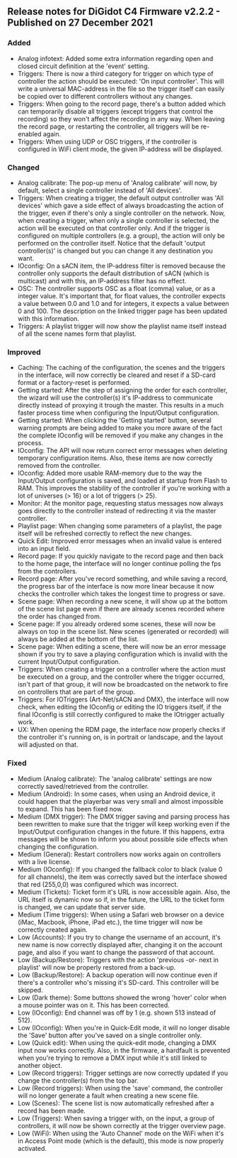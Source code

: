 ## Release notes for DiGidot C4 Firmware v2.2.2 - Published on 27 December 2021 ##

### Added ###
* Analog infotext: Added some extra information regarding open and closed circuit definition at the 'event' setting.
* Triggers: There is now a third category for trigger on which type of controller the action should be executed: 'On input controller'. This will write a universal MAC-address in the file so the trigger itself can easily be copied over to different controllers without any changes.
* Triggers: When going to the record page, there's a button added which can temporarily disable all triggers (except triggers that control the recording) so they won't affect the recording in any way. When leaving the record page, or restarting the controller, all triggers will be re-enabled again. 
* Triggers: When using UDP or OSC triggers, if the controller is configured in WiFi client mode, the given IP-address will be displayed.

### Changed ###
* Analog calibrate: The pop-up menu of 'Analog calibrate' will now, by default, select a single controller instead of 'All devices'.
* Triggers: When creating a trigger, the default output controller was 'All devices' which gave a side effect of always broadcasting the action of the trigger, even if there's only a single controller on the network. Now, when creating a trigger, when only a single controller is selected, the action will be executed on that controller only. And if the trigger is configured on multiple controllers (e.g. a group), the action will only be performed on the controller itself. Notice that the default 'output controller(s)' is changed but you can change it any destination you want.
* IOconfig: On a sACN item, the IP-address filter is removed because the controller only supports the default distribution of sACN (which is multicast) and with this, an IP-address filter has no effect.
* OSC: The controller supports OSC as a float (comma) value, or as a integer value. It's important that, for float values, the controller expects a value between 0.0 and 1.0 and for integers, it expects a value between 0 and 100. The description on the linked trigger page has been updated with this information.
* Triggers: A playlist trigger will now show the playlist name itself instead of all the scene names form that playlist.

### Improved ###
* Caching: The caching of the configuration, the scenes and the triggers in the interface, will now correctly be cleared and reset if a SD-card format or a factory-reset is performed.
* Getting started: After the step of assigning the order for each controller, the wizard will use the controller(s) it's IP-address to communicate directly instead of proxying it trough the master. This results in a much faster process time when configuring the Input/Output configuration.
* Getting started: When clicking the 'Getting started' button, several warning prompts are being added to make you more aware of the fact the complete IOconfig will be removed if you make any changes in the process.
* IOconfig: The API will now return correct error messages when deleting temporary configuration items. Also, these items are now correctly removed from the controller.
* IOconfig: Added more usable RAM-memory due to the way the Input/Output configuration is saved, and loaded at startup from Flash to RAM. This improves the stability of the controller if you're working with a lot of universes (> 16) or a lot of triggers (> 25).
* Monitor: At the monitor page, requesting status messages now always goes directly to the controller instead of redirecting it via the master controller.
* Playlist page: When changing some parameters of a playlist, the page itself will be refreshed correctly to reflect the new changes.
* Quick Edit: Improved error messages when an invalid value is entered into an input field.
* Record page: If you quickly navigate to the record page and then back to the home page, the interface will no longer continue polling the fps from the controllers.
* Record page: After you've record something, and while saving a record, the progress bar of the interface is now more linear because it now checks the controller which takes the longest time to progress or save.
* Scene page: When recording a new scene, it will show up at the bottom of the scene list page even if there are already scenes recorded where the order has changed from.
* Scene page: If you already ordered some scenes, these will now be always on top in the scene list. New scenes (generated or recorded) will always be added at the bottom of the list.
* Scene page: When editing a scene, there will now be an error message shown if you try to save a playing configuration which is invalid with the current Input/Output configuration.
* Triggers: When creating a trigger on a controller where the action must be executed on a group, and the controller where the trigger occurred, isn't part of that group, it will now be broadcasted on the network to fire on controllers that are part of the group.
* Triggers: For IOTriggers (Art-Net/sACN and DMX), the interface will now check, when editing the IOconfig or editing the IO triggers itself, if the final IOconfig is still correctly configured to make the IOtrigger actually work.
* UX: When opening the RDM page, the interface now properly checks if the controller it's running on, is in portrait or landscape, and the layout will adjusted on that.

### Fixed ###
* Medium (Analog calibrate): The 'analog calibrate' settings are now correctly saved/retrieved from the controller.
* Medium (Android): In some cases, when using an Android device, it could happen that the playerbar was very small and almost impossible to expand. This has been fixed now.
* Medium (DMX trigger): The DMX trigger saving and parsing process has been rewritten to make sure that the trigger will keep working even if the Input/Output configuration changes in the future. If this happens, extra messages will be shown to inform you about possible side effects when changing the configuration.
* Medium (General): Restart controllers now works again on controllers with a live license.
* Medium (IOconfig): If you changed the fallback color to black (value 0 for all channels), the item was correctly saved but the interface showed that red (255,0,0) was configured which was incorrect.
* Medium (Tickets): Ticket form it's URL is now accessible again. Also, the URL itself is dynamic now so if, in the future, the URL to the ticket form is changed, we can update that server side.
* Medium (Time triggers): When using a Safari web browser on a device (iMac, Macbook, iPhone, iPad etc.), the time trigger will now be correctly created again.
* Low (Accounts): If you try to change the username of an account, it's new name is now correctly displayed after, changing it on the account page, and also if you want to change the password of that account.
* Low (Backup/Restore): Triggers with the action 'previous -or- next in playlist' will now be properly restored from a back-up.
* Low (Backup/Restore): A backup operation will now continue even if there's a controller who's missing it's SD-card. This controller will be skipped.
* Low (Dark theme): Some buttons showed the wrong 'hover' color when a mouse pointer was on it. This has been corrected.
* Low (IOconfig): End channel was off by 1 (e.g. shown 513 instead of 512).
* Low (IOconfig): When you're in Quick-Edit mode, it will no longer disable the 'Save' button after you've saved on a single controller only.
* Low (Quick edit): When using the quick-edit mode, changing a DMX input now works correctly. Also, in the firmware, a hardfault is prevented when you're trying to remove a DMX input while it's still linked to another object.
* Low (Record triggers): Trigger settings are now correctly updated if you change the controller(s) from the top bar.
* Low (Record triggers): When using the 'save' command, the controller will no longer generate a fault when creating a new scene file.
* Low (Scenes): The scene list is now automatically refreshed after a record has been made.
* Low (Triggers): When saving a trigger with, on the input, a group of controllers, it will now be shown correctly at the trigger overview page.
* Low (WiFi): When using the 'Auto Channel' mode on the WiFi when it's in Access Point mode (which is the default), this mode is now properly activated.
